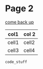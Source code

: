 # Page 2

[come back up](index.html)

col1 | col 2
--- | ---
cell1 | cell2
cell3 | cell4

`code_stuff`

